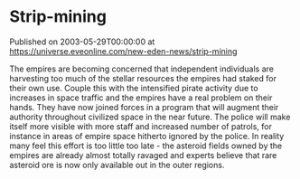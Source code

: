 # Strip-mining
Published on 2003-05-29T00:00:00 at https://universe.eveonline.com/new-eden-news/strip-mining

The empires are becoming concerned that independent individuals are harvesting too much of the stellar resources the empires had staked for their own use. Couple this with the intensified pirate activity due to increases in space traffic and the empires have a real problem on their hands. They have now joined forces in a program that will augment their authority throughout civilized space in the near future. The police will make itself more visible with more staff and increased number of patrols, for instance in areas of empire space hitherto ignored by the police. In reality many feel this effort is too little too late - the asteroid fields owned by the empires are already almost totally ravaged and experts believe that rare asteroid ore is now only available out in the outer regions.
